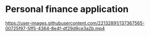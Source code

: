 # Personal finance application

https://user-images.githubusercontent.com/22132891/137367565-00725f97-5ff5-4364-8e4f-df29d9ce3a2b.mp4
